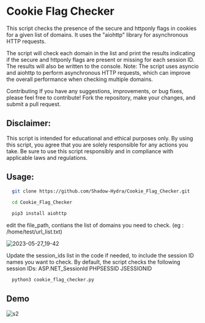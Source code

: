 
# Cookie Flag Checker



This script checks the presence of the secure and httponly flags in cookies for a given list of domains. It uses the "aiohttp" library for asynchronous HTTP requests.

The script will check each domain in the list and print the results indicating if the secure and httponly flags are present or missing for each session ID. The results will also be written to the console. Note: The script uses asyncio and aiohttp to perform asynchronous HTTP requests, which can improve the overall performance when checking multiple domains.

Contributing If you have any suggestions, improvements, or bug fixes, please feel free to contribute! Fork the repository, make your changes, and submit a pull request.



## Disclaimer: 
This script is intended for educational and ethical purposes only. By using this script, you agree that you are solely responsible for any actions you take. Be sure to use this script responsibly and in compliance with applicable laws and regulations.




## Usage:


```bash
  git clone https://github.com/Shadow-Hydra/Cookie_Flag_Checker.git
  
  cd Cookie_Flag_Checker

  pip3 install aiohttp
```
edit the file_path, contians the list of domains you need to check. (eg : /home/test/url_list.txt)

![2023-05-27_19-42](https://github.com/Shadow-Hydra/Cookie_Flag_Checker/assets/130434447/eb6672b3-416c-43d2-932c-c140c1b8f447)


Update the session_ids list in the code if needed, to include the session ID names you want to check. By default, the script checks the following session IDs: ASP.NET_SessionId PHPSESSID JSESSIONID

```bash
  python3 cookie_flag_checker.py
```


## Demo

![s2](https://github.com/Shadow-Hydra/Cookie_Flag_Checker/assets/130434447/6e84a80a-dcda-49da-9b60-981213754531)

